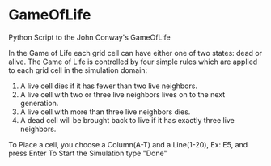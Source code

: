 # GameOfLife
Python Script to the John Conway's GameOfLife

In the Game of Life each grid cell can have either one of two states: dead or alive. The Game of Life is controlled by four simple rules which are applied to each grid cell in the simulation domain:

1. A live cell dies if it has fewer than two live neighbors.
2. A live cell with two or three live neighbors lives on to the next generation.
3. A live cell with more than three live neighbors dies.
4. A dead cell will be brought back to live if it has exactly three live neighbors.

To Place a cell, you choose a Column(A-T) and a Line(1-20), Ex: E5, and press Enter
To Start the Simulation type "Done"
